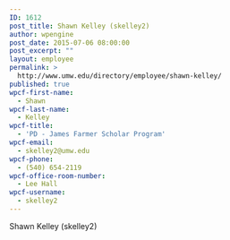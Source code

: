 ```yaml
---
ID: 1612
post_title: Shawn Kelley (skelley2)
author: wpengine
post_date: 2015-07-06 08:00:00
post_excerpt: ""
layout: employee
permalink: >
  http://www.umw.edu/directory/employee/shawn-kelley/
published: true
wpcf-first-name:
  - Shawn
wpcf-last-name:
  - Kelley
wpcf-title:
  - 'PD - James Farmer Scholar Program'
wpcf-email:
  - skelley2@umw.edu
wpcf-phone:
  - (540) 654-2119
wpcf-office-room-number:
  - Lee Hall
wpcf-username:
  - skelley2
---
```

Shawn Kelley (skelley2)